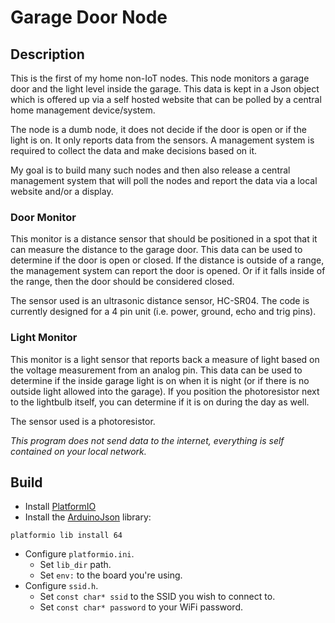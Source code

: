 # Garage Door Node

## Description

This is the first of my home non-IoT nodes. This node monitors a garage door and the light level inside the garage. This data is kept in a Json object which is offered up via a self hosted website that can be polled by a central home management device/system.

The node is a dumb node, it does not decide if the door is open or if the light is on. It only reports data from the sensors. A management system is required to collect the data and make decisions based on it.

My goal is to build many such nodes and then also release a central management system that will poll the nodes and report the data via a local website and/or a display.

### Door Monitor

This monitor is a distance sensor that should be positioned in a spot that it can measure the distance to the garage door. This data can be used to determine if the door is open or closed. If the distance is outside of a range, the management system can report the door is opened. Or if it falls inside of the range, then the door should be considered closed.

The sensor used is an ultrasonic distance sensor, HC-SR04. The code is currently designed for a 4 pin unit (i.e. power, ground, echo and trig pins).

### Light Monitor

This monitor is a light sensor that reports back a measure of light based on the voltage measurement from an analog pin. This data can be used to determine if the inside garage light is on when it is night (or if there is no outside light allowed into the garage). If you position the photoresistor next to the lightbulb itself, you can determine if it is on during the day as well.

The sensor used is a photoresistor.

*This program does not send data to the internet, everything is self contained on your local network.*

## Build

- Install [PlatformIO](http://platformio.org/#!/get-started)
- Install the [ArduinoJson](https://github.com/bblanchon/ArduinoJson) library:

```
platformio lib install 64
```

- Configure `platformio.ini`.
  - Set `lib_dir` path.
  - Set `env:` to the board you're using.
- Configure `ssid.h`.
	- Set `const char* ssid` to the SSID you wish to connect to.
	- Set `const char* password` to your WiFi password.